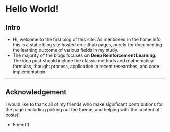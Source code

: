 # Hello World!


## Intro

- Hi, welcome to the first blog of this site. As mentioned in the home info, this is a static blog site hosted on github pages, purely for documenting the learning outcome of various fields in my study.
- The majority of the blogs focuses on **Deep Reinforcement Learning**. The idea post should include the classic methods and mathematical formulas, thought process, application in recent researches, and code implementation.

---

## Acknowledgement

I would like to thank all of my friends who make significant contributions for the page (including picking out the theme, and helping with the content of posts):
- Friend 1

